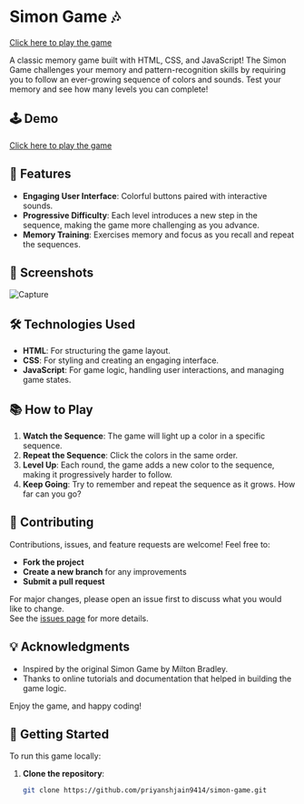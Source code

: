 # Simon Game 🎶
[Click here to play the game](https://priyanshjain9414.github.io/Simon-Game/)  

A classic memory game built with HTML, CSS, and JavaScript! The Simon Game challenges your memory and pattern-recognition skills by requiring you to follow an ever-growing sequence of colors and sounds. Test your memory and see how many levels you can complete!

## 🕹️ Demo

[Click here to play the game](https://priyanshjain9414.github.io/Simon-Game/)  

## 🎨 Features

- **Engaging User Interface**: Colorful buttons paired with interactive sounds.
- **Progressive Difficulty**: Each level introduces a new step in the sequence, making the game more challenging as you advance.
- **Memory Training**: Exercises memory and focus as you recall and repeat the sequences.

## 📸 Screenshots

![Capture](https://github.com/user-attachments/assets/64265690-2ae7-4f9e-afeb-eb756be59b12)

## 🛠️ Technologies Used

- **HTML**: For structuring the game layout.
- **CSS**: For styling and creating an engaging interface.
- **JavaScript**: For game logic, handling user interactions, and managing game states.

## 📚 How to Play

1. **Watch the Sequence**: The game will light up a color in a specific sequence.
2. **Repeat the Sequence**: Click the colors in the same order.
3. **Level Up**: Each round, the game adds a new color to the sequence, making it progressively harder to follow.
4. **Keep Going**: Try to remember and repeat the sequence as it grows. How far can you go?

## 🤝 Contributing

Contributions, issues, and feature requests are welcome! Feel free to:

- **Fork the project**
- **Create a new branch** for any improvements
- **Submit a pull request**

For major changes, please open an issue first to discuss what you would like to change.  
See the [issues page](../../issues) for more details.

## 💡 Acknowledgments

- Inspired by the original Simon Game by Milton Bradley.
- Thanks to online tutorials and documentation that helped in building the game logic.

Enjoy the game, and happy coding!


## 🚀 Getting Started

To run this game locally:

1. **Clone the repository**:
   ```bash
   git clone https://github.com/priyanshjain9414/simon-game.git
